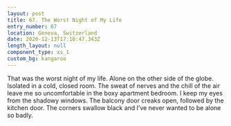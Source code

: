 ```yaml
---
layout: post
title: 67. The Worst Night of My Life
entry_number: 67
location: Geneva, Switzerland
date: 2020-12-13T17:10:47.343Z
length_layout: null
component_type: xs_1
custom_bg: kangaroo
---
```

That was the worst night of my life. Alone on the other side of the globe. Isolated in a cold, closed room. The sweat of nerves and the chill of the air leave me so uncomfortable in the boxy apartment bedroom. I keep my eyes from the shadowy windows. The balcony door creaks open, followed by the kitchen door. The corners swallow black and I’ve never wanted to be alone so badly. 